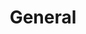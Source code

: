 ---
permalink: false
title: General
homepage_intro_title_en: Do you know how much CO2 your internet behaviour produces?
homepage_intro_title_nl: Do you know how much CO2 your internet behaviour produces?
homepage_intro_text_en: Find out with our calculator. Taste your CO2 impact with a Sensing CO2 Tasting and read our collection of tips &amp; tricks so you can improve your digital CO2 emissions.
homepage_intro_text_nl: Find out with our calculator. Taste your CO2 impact with a Sensing CO2 Tasting and read our collection of tips &amp; tricks so you can improve your digital CO2 emissions.
homepage_calculator_title_en: E-mail impact calculator
homepage_calculator_title_nl: E-mail impact calculator
homepage_calculator_text_en: Short introduction text about the impact calculator, what's it about. Enticing story to click through. Short introduction text about the impact calculator, what's it about. Enticing story to click through. Short introduction text about the impact calculator, what's it about. Enticing story to click through.
homepage_calculator_text_nl: Short introduction text about the impact calculator, what's it about. Enticing story to click through. Short introduction text about the impact calculator, what's it about. Enticing story to click through. Short introduction text about the impact calculator, what's it about. Enticing story to click through.
homepage_topic_title_en: Topics
homepage_topic_title_nl: Topics
homepage_topic_text_en: >-
    Wondering what affects the CO2 of your internet behaviour and what you can do about it? Read our tips &amp; tricks and calculate your Co2 output with our calculators.


    Select your ‘resolutions’ and contribute to an eco-friendly digital lifestyle
homepage_topic_text_nl: >-
    Wondering what affects the CO2 of your internet behaviour and what you can do about it? Read our tips &amp; tricks and calculate your Co2 output with our calculators.


    Select your ‘resolutions’ and contribute to an eco-friendly digital lifestyle
footer_about_en: >-
    Brief paragraph of E-Missions in a nutshell. Brief paragraph of E-Missions in a nutshell. Brief paragraph of E-Missions in a nutshell.


    Copyright &copy; 2021


    Project supported by:

    [SIDN](https://www.sidn.nl/)

    [Stimuleringsfonds](https://stimuleringsfonds.nl/)
footer_about_nl: >-
    Brief paragraph of E-Missions in a nutshell. Brief paragraph of E-Missions in a nutshell. Brief paragraph of E-Missions in a nutshell.


    Copyright &copy; 2021


    Project supported by:

    [SIDN](https://www.sidn.nl/)

    [Stimuleringsfonds](https://stimuleringsfonds.nl/)
---